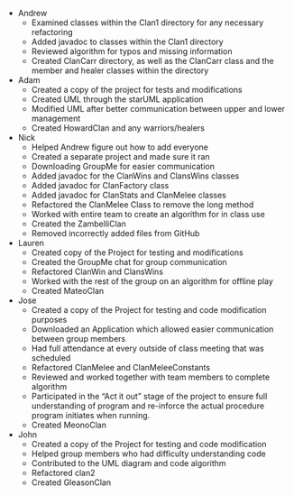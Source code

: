 * Andrew
    + Examined classes within the Clan1 directory for any necessary refactoring
    + Added javadoc to classes within the Clan1 directory
    + Reviewed algorithm for typos and missing information
    + Created ClanCarr directory, as well as the ClanCarr class and the member and healer classes within the directory
* Adam
    + Created a copy of the project for tests and modifications
    + Created UML through the starUML application
    + Modified UML after better communication between upper and lower management
    + Created HowardClan and any warriors/healers
* Nick
    + Helped Andrew figure out how to add everyone
    + Created a separate project and made sure it ran
    + Downloading GroupMe for easier communication
    + Added javadoc for the ClanWins and ClansWins classes
    + Added javadoc for ClanFactory class
    + Added javadoc for ClanStats and ClanMelee classes
    + Refactored the ClanMelee Class to remove the long method
    + Worked with entire team to create an algorithm for in class use
    + Created the ZambelliClan
    + Removed incorrectly added files from GitHub
* Lauren
    + Created copy of the Project for testing and modifications
    + Created the GroupMe chat for group communication
    + Refactored ClanWin and ClansWins
    + Worked with the rest of the group on an algorithm for offline play
    + Created MateoClan
* Jose
    + Created a copy of the Project for testing and code modification purposes
    + Downloaded an Application which allowed easier communication between group members
    + Had full attendance at every outside of class meeting that was scheduled
    + Refactored ClanMelee and ClanMeleeConstants
    + Reviewed and worked together with team members to complete algorithm
    + Participated in the “Act it out” stage of the project to ensure full understanding of program and re-inforce the actual procedure program initiates when running. 
    + Created MeonoClan
* John
    + Created a copy of the Project for testing and code modification
    + Helped group members who had difficulty understanding code
    + Contributed to the UML diagram and code algorithm 
    + Refactored clan2
    + Created GleasonClan
